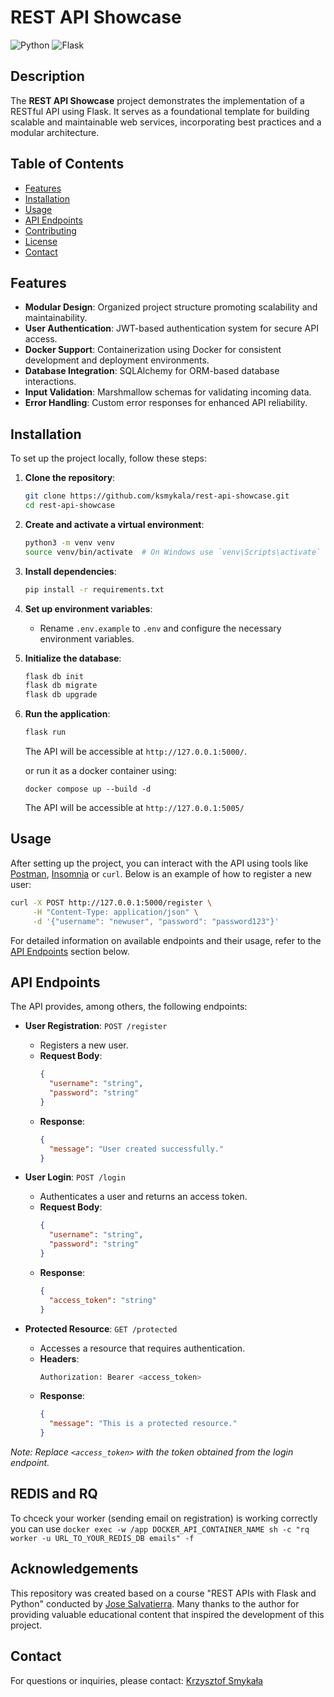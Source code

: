 # REST API Showcase

![Python](https://img.shields.io/badge/Python-3.11-blue)
![Flask](https://img.shields.io/badge/Flask-3.1.0-green)

## Description

The **REST API Showcase** project demonstrates the implementation of a RESTful API using Flask. It serves as a foundational template for building scalable and maintainable web services, incorporating best practices and a modular architecture.

## Table of Contents

- [Features](#features)
- [Installation](#installation)
- [Usage](#usage)
- [API Endpoints](#api-endpoints)
- [Contributing](#contributing)
- [License](#license)
- [Contact](#contact)

## Features

- **Modular Design**: Organized project structure promoting scalability and maintainability.
- **User Authentication**: JWT-based authentication system for secure API access.
- **Docker Support**: Containerization using Docker for consistent development and deployment environments.
- **Database Integration**: SQLAlchemy for ORM-based database interactions.
- **Input Validation**: Marshmallow schemas for validating incoming data.
- **Error Handling**: Custom error responses for enhanced API reliability.

## Installation

To set up the project locally, follow these steps:

1. **Clone the repository**:
   ```bash
   git clone https://github.com/ksmykala/rest-api-showcase.git
   cd rest-api-showcase
   ```

2. **Create and activate a virtual environment**:
   ```bash
   python3 -m venv venv
   source venv/bin/activate  # On Windows use `venv\Scripts\activate`
   ```

3. **Install dependencies**:
   ```bash
   pip install -r requirements.txt
   ```

4. **Set up environment variables**:
   - Rename `.env.example` to `.env` and configure the necessary environment variables.

5. **Initialize the database**:
   ```bash
   flask db init
   flask db migrate
   flask db upgrade
   ```

6. **Run the application**:
   ```bash
   flask run
   ```

   The API will be accessible at `http://127.0.0.1:5000/`.

   or run it as a docker container using:
   ```
   docker compose up --build -d
   ```
   The API will be accessible at `http://127.0.0.1:5005/`

## Usage

After setting up the project, you can interact with the API using tools like [Postman](https://www.postman.com/), [Insomnia](https://insomnia.rest/) or `curl`. Below is an example of how to register a new user:

```bash
curl -X POST http://127.0.0.1:5000/register \
     -H "Content-Type: application/json" \
     -d '{"username": "newuser", "password": "password123"}'
```

For detailed information on available endpoints and their usage, refer to the [API Endpoints](#api-endpoints) section below.

## API Endpoints

The API provides, among others, the following endpoints:

- **User Registration**: `POST /register`
  - Registers a new user.
  - **Request Body**:
    ```json
    {
      "username": "string",
      "password": "string"
    }
    ```
  - **Response**:
    ```json
    {
      "message": "User created successfully."
    }
    ```

- **User Login**: `POST /login`
  - Authenticates a user and returns an access token.
  - **Request Body**:
    ```json
    {
      "username": "string",
      "password": "string"
    }
    ```
  - **Response**:
    ```json
    {
      "access_token": "string"
    }
    ```

- **Protected Resource**: `GET /protected`
  - Accesses a resource that requires authentication.
  - **Headers**:
    ```bash
    Authorization: Bearer <access_token>
    ```
  - **Response**:
    ```json
    {
      "message": "This is a protected resource."
    }
    ```

*Note: Replace `<access_token>` with the token obtained from the login endpoint.*

## REDIS and RQ
To chceck your worker (sending email on registration) is  working correctly you can use
`docker exec -w /app DOCKER_API_CONTAINER_NAME sh -c "rq worker -u URL_TO_YOUR_REDIS_DB emails" -f`


## Acknowledgements

This repository was created based on a course "REST APIs with Flask and Python" conducted by [Jose Salvatierra](https://github.com/jslvtr). Many thanks to the author for providing valuable educational content that inspired the development of this project.



## Contact

For questions or inquiries, please contact:
[Krzysztof Smykała](mailto:k.smykala@gmail.com)
